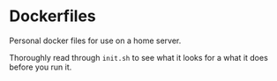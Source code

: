 # Dockerfiles

Personal docker files for use on a home server.

Thoroughly read through `init.sh` to see what it looks for a what it does before you run it.
